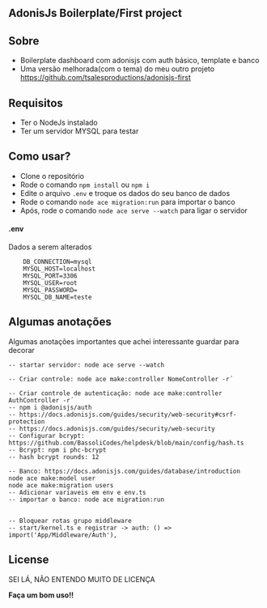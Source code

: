 ## AdonisJs Boilerplate/First project

## Sobre
- Boilerplate dashboard com adonisjs com auth básico, template e banco
- Uma versão melhorada(com o tema) do meu outro projeto https://github.com/tsalesproductions/adonisjs-first

## Requisitos
- Ter o NodeJs instalado
- Ter um servidor MYSQL para testar

## Como usar?
- Clone o repositório
- Rode o comando `npm install` ou `npm i `
- Edite o arquivo `.env` e troque os dados do seu banco de dados
- Rode o comando `node ace migration:run` para importar o banco
- Após, rode o comando `node ace serve --watch` para ligar o servidor

#### .env
Dados a serem alterados
```text
    DB_CONNECTION=mysql
    MYSQL_HOST=localhost
    MYSQL_PORT=3306
    MYSQL_USER=root
    MYSQL_PASSWORD=
    MYSQL_DB_NAME=teste
```


## Algumas anotações

Algumas anotações importantes que achei interessante guardar para decorar

```text
-- startar servidor: node ace serve --watch

-- Criar controle: node ace make:controller NomeController -r´

-- Criar controle de autenticação: node ace make:controller AuthController -r´
-- npm i @adonisjs/auth
-- https://docs.adonisjs.com/guides/security/web-security#csrf-protection
-- https://docs.adonisjs.com/guides/security/web-security
-- Configurar bcrypt: https://github.com/BassoliCodes/helpdesk/blob/main/config/hash.ts
-- Bcrypt: npm i phc-bcrypt
-- hash bcrypt rounds: 12

-- Banco: https://docs.adonisjs.com/guides/database/introduction
node ace make:model user
node ace make:migration users
-- Adicionar variaveis em env e env.ts
-- importar o banco: node ace migration:run


-- Bloquear rotas grupo middleware
-- start/kernel.ts e registrar -> auth: () => import('App/Middleware/Auth'),
```

## License

SEI LÁ, NÃO ENTENDO MUITO DE LICENÇA

**Faça um bom uso!!**
